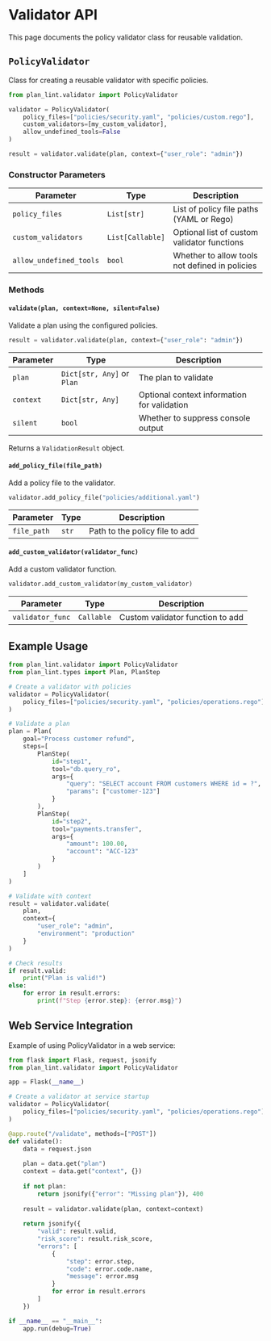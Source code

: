 # Validator API

This page documents the policy validator class for reusable validation.

## `PolicyValidator`

Class for creating a reusable validator with specific policies.

```python
from plan_lint.validator import PolicyValidator

validator = PolicyValidator(
    policy_files=["policies/security.yaml", "policies/custom.rego"],
    custom_validators=[my_custom_validator],
    allow_undefined_tools=False
)

result = validator.validate(plan, context={"user_role": "admin"})
```

### Constructor Parameters

| Parameter | Type | Description |
|-----------|------|-------------|
| `policy_files` | `List[str]` | List of policy file paths (YAML or Rego) |
| `custom_validators` | `List[Callable]` | Optional list of custom validator functions |
| `allow_undefined_tools` | `bool` | Whether to allow tools not defined in policies |

### Methods

#### `validate(plan, context=None, silent=False)`

Validate a plan using the configured policies.

```python
result = validator.validate(plan, context={"user_role": "admin"})
```

| Parameter | Type | Description |
|-----------|------|-------------|
| `plan` | `Dict[str, Any]` or `Plan` | The plan to validate |
| `context` | `Dict[str, Any]` | Optional context information for validation |
| `silent` | `bool` | Whether to suppress console output |

Returns a `ValidationResult` object.

#### `add_policy_file(file_path)`

Add a policy file to the validator.

```python
validator.add_policy_file("policies/additional.yaml")
```

| Parameter | Type | Description |
|-----------|------|-------------|
| `file_path` | `str` | Path to the policy file to add |

#### `add_custom_validator(validator_func)`

Add a custom validator function.

```python
validator.add_custom_validator(my_custom_validator)
```

| Parameter | Type | Description |
|-----------|------|-------------|
| `validator_func` | `Callable` | Custom validator function to add |

## Example Usage

```python
from plan_lint.validator import PolicyValidator
from plan_lint.types import Plan, PlanStep

# Create a validator with policies
validator = PolicyValidator(
    policy_files=["policies/security.yaml", "policies/operations.rego"]
)

# Validate a plan
plan = Plan(
    goal="Process customer refund",
    steps=[
        PlanStep(
            id="step1",
            tool="db.query_ro",
            args={
                "query": "SELECT account FROM customers WHERE id = ?",
                "params": ["customer-123"]
            }
        ),
        PlanStep(
            id="step2",
            tool="payments.transfer",
            args={
                "amount": 100.00,
                "account": "ACC-123"
            }
        )
    ]
)

# Validate with context
result = validator.validate(
    plan,
    context={
        "user_role": "admin",
        "environment": "production"
    }
)

# Check results
if result.valid:
    print("Plan is valid!")
else:
    for error in result.errors:
        print(f"Step {error.step}: {error.msg}")
```

## Web Service Integration

Example of using PolicyValidator in a web service:

```python
from flask import Flask, request, jsonify
from plan_lint.validator import PolicyValidator

app = Flask(__name__)

# Create a validator at service startup
validator = PolicyValidator(
    policy_files=["policies/security.yaml", "policies/operations.rego"]
)

@app.route("/validate", methods=["POST"])
def validate():
    data = request.json
    
    plan = data.get("plan")
    context = data.get("context", {})
    
    if not plan:
        return jsonify({"error": "Missing plan"}), 400
    
    result = validator.validate(plan, context=context)
    
    return jsonify({
        "valid": result.valid,
        "risk_score": result.risk_score,
        "errors": [
            {
                "step": error.step,
                "code": error.code.name,
                "message": error.msg
            }
            for error in result.errors
        ]
    })

if __name__ == "__main__":
    app.run(debug=True)
```
